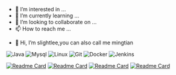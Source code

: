 - 👀 I’m interested in ...
- 🌱 I’m currently learning ...
- 💞️ I’m looking to collaborate on ...
- 📫 How to reach me ...

<!---
slightlee/slightlee is a ✨ special ✨ repository because its `README.md` (this file) appears on your GitHub profile.
You can click the Preview link to take a look at your changes.
--->


<!-- GitHub Activity Graph 每日提交记录-->
<!---
<div align="center"><img src="https://activity-graph.herokuapp.com/graph?username=slightlee&theme=xcode" /></div>
--->

- 👋 Hi, I’m slightlee,you can also call me mingtian

![Java](https://img.shields.io/badge/-JAVA-DCDCDC?style=flat&logo=java&logoColor=red)
![Mysql](https://img.shields.io/badge/-Mysql-F08080?style=flat&logo=mysql&logoColor=blue)
![Linux](https://img.shields.io/badge/Linux-DCDCDC?style=style=flat-square&logo=linux&logoColor=black)
![Git](https://img.shields.io/badge/-Git-FFFFFF?style=flat&logo=git)
![Docker](https://img.shields.io/badge/-Docker-1E90FF?style=flat&logo=docker&logoColor=snow)
![Jenkins](https://img.shields.io/badge/Jenkins-6495ED?style=style=flat-square&logo=jenkins&logoColor=black)

<div align="center">
    <a href="https://github.com/slightlee">
        <img align="left" alt="" src="https://github-readme-stats.vercel.app/api?username=slightlee&show_icons=truee&include_all_commits=true&theme=dark"/>
    </a>
    <a href="https://github.com/slightlee">
        <img align="right" alt="" src="https://github-readme-stats.vercel.app/api/top-langs/?username=slightlee&layout=compact&show_icons=truee&include_all_commits=true&theme=dark&card_width=400&card_height=195"/>
    </a>
</div>


[![Readme Card](https://github-readme-stats.vercel.app/api/pin/?username=slightlee&repo=springboot-demo&theme=dark)](https://github.com/slightlee/springboot-demo)
[![Readme Card](https://github-readme-stats.vercel.app/api/pin/?username=slightlee&repo=platform-boot&theme=dark)](https://github.com/slightlee/platform-boot)
[![Readme Card](https://github-readme-stats.vercel.app/api/pin/?username=slightlee&repo=cloud-demo&theme=dark)](https://github.com/slightlee/cloud-demo)
[![Readme Card](https://github-readme-stats.vercel.app/api/pin/?username=slightlee&repo=layui-Template&theme=dark)](https://github.com/slightlee/layui-Template)

